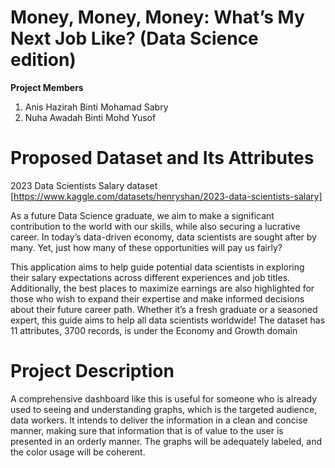 # Money, Money, Money: What’s My Next Job Like? (Data Science edition)
**Project Members**
1. Anis Hazirah Binti Mohamad Sabry
2. Nuha Awadah Binti Mohd Yusof

# Proposed Dataset and Its Attributes
2023 Data Scientists Salary dataset [https://www.kaggle.com/datasets/henryshan/2023-data-scientists-salary]

As a future Data Science graduate, we aim to make a significant contribution to the world with our skills, while also securing a lucrative career. In today’s data-driven economy, data scientists are sought after by many. Yet, just how many of these opportunities will pay us fairly?

This application aims to help guide potential data scientists in exploring their salary expectations across different experiences and job titles. Additionally, the best places to maximize earnings are also highlighted for those who wish to expand their expertise and make informed decisions about their future career path. Whether it’s a fresh graduate or a seasoned expert, this guide aims to help all data scientists worldwide! 
The dataset has 11 attributes, 3700 records, is under the Economy and Growth domain

# Project Description
A comprehensive dashboard like this is useful for someone who is already used to seeing and understanding graphs, which is the targeted audience, data workers. It intends to deliver the information in a clean and concise manner, making sure that information that is of value to the user is presented in an orderly manner. The graphs will be adequately labeled, and the color usage will be coherent. 

